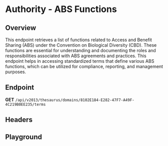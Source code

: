 <script setup>
import "../../../style.css"
import SwaggerUI from "../../../swagger/view/SwaggerUI.vue"
import swaggerJson from "../../../swagger/json/thesaurus/authority/abs-functions.json";

const swaggerSpecs = [
  { json:swaggerJson, protected: false },
];
</script>

# Authority - ABS Functions

## Overview

This endpoint retrieves a list of functions related to Access and Benefit Sharing (ABS) under the Convention on Biological Diversity (CBD). These functions are essential for understanding and documenting the roles and responsibilities associated with ABS agreements and practices. This endpoint helps in accessing standardized terms that define various ABS functions, which can be utilized for compliance, reporting, and management purposes.


## Endpoint

**GET** `/api/v2013/thesaurus/domains/8102E184-E282-47F7-A49F-4C219B0EE235/terms`

## Headers
<!--@include: ../../../components/common/header/accept.md-->

## Playground

<SwaggerUI :swaggerSpecs="swaggerSpecs" />